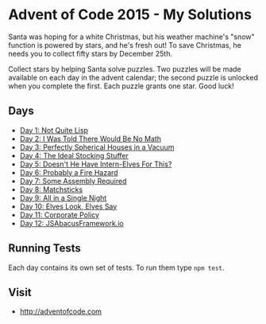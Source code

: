 # Advent of Code 2015 - My Solutions

Santa was hoping for a white Christmas, but his weather machine's "snow" function is powered by stars, and he's fresh out! To save Christmas, he needs you to collect fifty stars by December 25th.

Collect stars by helping Santa solve puzzles. Two puzzles will be made available on each day in the advent calendar; the second puzzle is unlocked when you complete the first. Each puzzle grants one star. Good luck!

## Days

- [Day 1: Not Quite Lisp](day-01-not-quite-lisp/)
- [Day 2: I Was Told There Would Be No Math](day-02-i-was-told-there-would-be-no-math/)
- [Day 3: Perfectly Spherical Houses in a Vacuum](day-03-perfectly-spherical-houses-in-a-vacuum/)
- [Day 4: The Ideal Stocking Stuffer](day-04-the-ideal-stocking-stuffer/)
- [Day 5: Doesn't He Have Intern-Elves For This?](day-05-doesnt-he-have-intern-elves-for-this/)
- [Day 6: Probably a Fire Hazard](day-06-probably-a-fire-hazard/)
- [Day 7: Some Assembly Required](day-07-some-assembly-required/)
- [Day 8: Matchsticks](day-08-matchsticks/)
- [Day 9: All in a Single Night](day-09-all-in-a-single-night/)
- [Day 10: Elves Look, Elves Say](day-10-elves-look-elves-say/)
- [Day 11: Corporate Policy](day-11-corporate-policy/)
- [Day 12: JSAbacusFramework.io](day-12-js-abacus-framework-io/)

## Running Tests

Each day contains its own set of tests. To run them type `npm test`.

## Visit
- http://adventofcode.com
